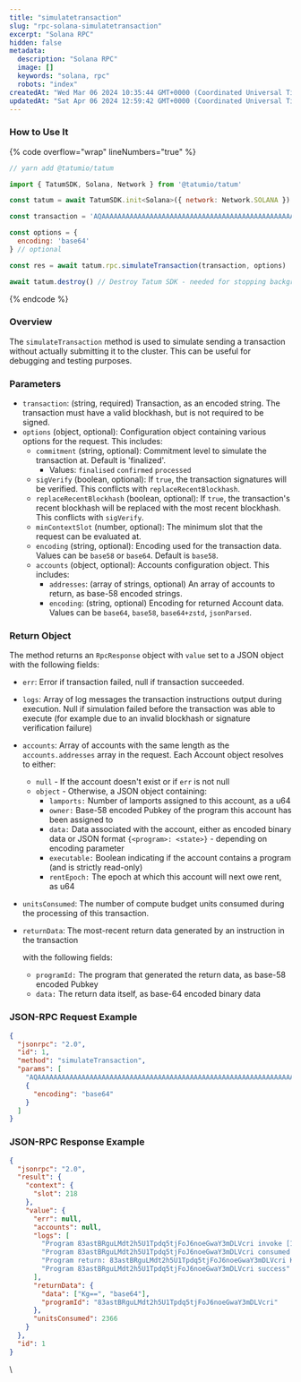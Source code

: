 ```yaml
---
title: "simulatetransaction"
slug: "rpc-solana-simulatetransaction"
excerpt: "Solana RPC"
hidden: false
metadata: 
  description: "Solana RPC"
  image: []
  keywords: "solana, rpc"
  robots: "index"
createdAt: "Wed Mar 06 2024 10:35:44 GMT+0000 (Coordinated Universal Time)"
updatedAt: "Sat Apr 06 2024 12:59:42 GMT+0000 (Coordinated Universal Time)"
---
```




### How to Use It

{% code overflow="wrap" lineNumbers="true" %}

```javascript
// yarn add @tatumio/tatum

import { TatumSDK, Solana, Network } from '@tatumio/tatum'

const tatum = await TatumSDK.init<Solana>({ network: Network.SOLANA })

const transaction = 'AQAAAAAAAAAAAAAAAAAAAAAAAAAAAAAAAAAAAAAAAAAAAAAAAAAAAAAAAAAAAAAAAAAAAAAAAAAAAAAAAAAAAAABAAEDArczbMia1tLmq7zz4DinMNN0pJ1JtLdqIJPUw3YrGCzYAMHBsgN27lcgB6H2WQvFgyZuJYHa46puOQo9yQ8CVQbd9uHXZaGT2cvhRs7reawctIXtX1s3kTqM9YV+/wCp20C7Wj2aiuk5TReAXo+VTVg8QTHjs0UjNMMKCvpzZ+ABAgEBARU='

const options = {
  encoding: 'base64'
} // optional

const res = await tatum.rpc.simulateTransaction(transaction, options)

await tatum.destroy() // Destroy Tatum SDK - needed for stopping background jobs
```

{% endcode %}

### Overview

The `simulateTransaction` method is used to simulate sending a transaction without actually submitting it to the cluster. This can be useful for debugging and testing purposes.

### Parameters

- `transaction`: (string, required) Transaction, as an encoded string. The transaction must have a valid blockhash, but is not required to be signed.
- `options` (object, optional): Configuration object containing various options for the request. This includes:
  - `commitment` (string, optional): Commitment level to simulate the transaction at. Default is 'finalized'. 
    - Values: `finalised` `confirmed` `processed`
  - `sigVerify` (boolean, optional): If `true`, the transaction signatures will be verified. This conflicts with `replaceRecentBlockhash`.
  - `replaceRecentBlockhash` (boolean, optional): If `true`, the transaction's recent blockhash will be replaced with the most recent blockhash. This conflicts with `sigVerify`.
  - `minContextSlot` (number, optional): The minimum slot that the request can be evaluated at.
  - `encoding` (string, optional): Encoding used for the transaction data. Values can be `base58` or `base64`. Default is `base58`.
  - `accounts` (object, optional): Accounts configuration object. This includes:
    - `addresses`: (array of strings, optional) An array of accounts to return, as base-58 encoded strings.
    - `encoding`: (string, optional) Encoding for returned Account data. Values can be `base64`, `base58`, `base64+zstd`, `jsonParsed`.

### Return Object

The method returns an `RpcResponse` object with `value` set to a JSON object with the following fields:

- `err`: Error if transaction failed, null if transaction succeeded.
- `logs`: Array of log messages the transaction instructions output during execution. Null if simulation failed before the transaction was able to execute (for example due to an invalid blockhash or signature verification failure)
- `accounts`: Array of accounts with the same length as the `accounts.addresses` array in the request. Each Account object resolves to either:
  - `null` - If the account doesn't exist or if `err` is not null
  - `object` - Otherwise, a JSON object containing:
    - `lamports:`  Number of lamports assigned to this account, as a u64
    - `owner:`  Base-58 encoded Pubkey of the program this account has been assigned to
    - `data:`  Data associated with the account, either as encoded binary data or JSON format `{<program>: <state>}` - depending on encoding parameter
    - `executable:` Boolean indicating if the account contains a program (and is strictly read-only)
    - `rentEpoch:` The epoch at which this account will next owe rent, as u64
- `unitsConsumed`: The number of compute budget units consumed during the processing of this transaction.
- `returnData`: The most-recent return data generated by an instruction in the transaction 

  with the following fields:

  - `programId:`  The program that generated the return data, as base-58 encoded Pubkey
  - `data:` The return data itself, as base-64 encoded binary data

### JSON-RPC Request Example

```json
{
  "jsonrpc": "2.0",
  "id": 1,
  "method": "simulateTransaction",
  "params": [
    "AQAAAAAAAAAAAAAAAAAAAAAAAAAAAAAAAAAAAAAAAAAAAAAAAAAAAAAAAAAAAAAAAAAAAAAAAAAAAAAAAAAAAAABAAEDArczbMia1tLmq7zz4DinMNN0pJ1JtLdqIJPUw3YrGCzYAMHBsgN27lcgB6H2WQvFgyZuJYHa46puOQo9yQ8CVQbd9uHXZaGT2cvhRs7reawctIXtX1s3kTqM9YV+/wCp20C7Wj2aiuk5TReAXo+VTVg8QTHjs0UjNMMKCvpzZ+ABAgEBARU=",
    {
      "encoding": "base64"
    }
  ]
}

```

### JSON-RPC Response Example

```json
{
  "jsonrpc": "2.0",
  "result": {
    "context": {
      "slot": 218
    },
    "value": {
      "err": null,
      "accounts": null,
      "logs": [
        "Program 83astBRguLMdt2h5U1Tpdq5tjFoJ6noeGwaY3mDLVcri invoke [1]",
        "Program 83astBRguLMdt2h5U1Tpdq5tjFoJ6noeGwaY3mDLVcri consumed 2366 of 1400000 compute units",
        "Program return: 83astBRguLMdt2h5U1Tpdq5tjFoJ6noeGwaY3mDLVcri KgAAAAAAAAA=",
        "Program 83astBRguLMdt2h5U1Tpdq5tjFoJ6noeGwaY3mDLVcri success"
      ],
      "returnData": {
        "data": ["Kg==", "base64"],
        "programId": "83astBRguLMdt2h5U1Tpdq5tjFoJ6noeGwaY3mDLVcri"
      },
      "unitsConsumed": 2366
    }
  },
  "id": 1
}
```

\\
